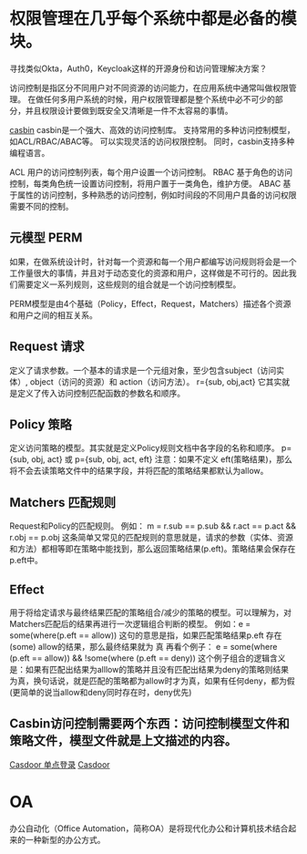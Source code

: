# 权限管理在几乎每个系统中都是必备的模块。

寻找类似Okta，Auth0，Keycloak这样的开源身份和访问管理解决方案？

访问控制是指区分不同用户对不同资源的访问能力，在应用系统中通常叫做权限管理。
在做任何多用户系统的时候，用户权限管理都是整个系统中必不可少的部分，并且权限设计要做到既安全又清晰是一件不太容易的事情。

[casbin](https://github.com/casbin/casbin-cpp)
casbin是一个强大、高效的访问控制库。
支持常用的多种访问控制模型，如ACL/RBAC/ABAC等。
可以实现灵活的访问权限控制。
同时，casbin支持多种编程语言。

ACL  用户的访问控制列表，每个用户设置一个访问控制。
RBAC 基于角色的访问控制，每类角色统一设置访问控制，将用户置于一类角色，维护方便。
ABAC 基于属性的访问控制，多种熟悉的访问控制，例如时间段的不同用户具备的访问权限需要不同的控制。

## 元模型 PERM
如果，在做系统设计时，针对每一个资源和每一个用户都编写访问规则将会是一个工作量很大的事情，并且对于动态变化的资源和用户，这样做是不可行的。因此我们需要定义一系列规则，这些规则的组合就是一个访问控制模型。

PERM模型是由4个基础（Policy，Effect，Request，Matchers）描述各个资源和用户之间的相互关系。

## Request 请求
定义了请求参数。一个基本的请求是一个元组对象，至少包含subject（访问实体）, object（访问的资源）和 action（访问方法）。
r={sub, obj,act}
它其实就是定义了传入访问控制匹配函数的参数名和顺序。

## Policy 策略
定义访问策略的模型。其实就是定义Policy规则文档中各字段的名称和顺序。
p={sub, obj, act} 或 p={sub, obj, act, eft}
注意：如果不定义 eft(策略结果)，那么将不会去读策略文件中的结果字段，并将匹配的策略结果都默认为allow。

## Matchers 匹配规则
Request和Policy的匹配规则。
例如： m = r.sub == p.sub && r.act == p.act && r.obj == p.obj
这条简单又常见的匹配规则的意思就是，请求的参数（实体、资源和方法）都相等即在策略中能找到，那么返回策略结果(p.eft)。策略结果会保存在p.eft中。

## Effect
用于将给定请求与最终结果匹配的策略组合/减少的策略的模型。可以理解为，对Matchers匹配后的结果再进行一次逻辑组合判断的模型。
例如：e = some(where(p.eft == allow))
这句的意思是指，如果匹配策略结果p.eft 存在(some) allow的结果，那么最终结果就为 真
再看个例子：
e = some(where (p.eft == allow)) && !some(where (p.eft == deny))
这个例子组合的逻辑含义是：如果有匹配出结果为alllow的策略并且没有匹配出结果为deny的策略则结果为真，换句话说，就是匹配的策略都为allow时才为真，如果有任何deny，都为假 (更简单的说当allow和deny同时存在时，deny优先)


## Casbin访问控制需要两个东西：访问控制模型文件和策略文件，模型文件就是上文描述的内容。

[Casdoor 单点登录](https://casdoor.org/zh/blog)
[Casdoor](https://casdoor.org/zh/docs/overview/)


# OA
办公自动化（Office Automation，简称OA）是将现代化办公和计算机技术结合起来的一种新型的办公方式。